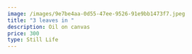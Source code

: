 ```yaml
---
image: /images/9e7be4aa-0d55-47ee-9526-91e9bb1473f7.jpeg
title: "3 leaves in "
description: Oil on canvas
price: 300
type: Still Life
---
```

